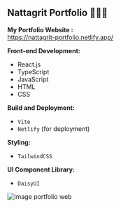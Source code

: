 ## Nattagrit Portfolio 👨🏻‍💻
**My Portfolio Website :**\
https://nattagrit-portfolio.netlify.app/

**Front-end Development:**
- React.js
- TypeScript
- JavaScript
- HTML
- CSS

**Build and Deployment:**
- `Vite`
- `Netlify` (for deployment)

**Styling:**
- `TailwindCSS`

**UI Component Library:**
- `DaisyUI`

![image portfolio web](https://github.com/Basicbay/Portfolio-Website/assets/151770227/fe948dcc-2f4b-4408-b2fb-2c49c9f87d65)


